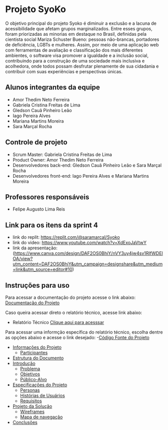 # Projeto SyoKo
O objetivo principal do projeto Syoko é diminuir a exclusão e a lacuna de acessibilidade que afetam grupos marginalizados. Entre esses grupos, foram priorizadas as minorias em destaque no Brasil, definidas pela cientista social Mariza Schuster Bueno: pessoas não-brancas, portadores de deficiência, LGBTs e mulheres. Assim, por meio de uma aplicação web com ferramentas de avaliação e classificação dos mais diferentes ambientes, o software visa promover a igualdade e a inclusão social, contribuindo para a construção de uma sociedade mais inclusiva e acolhedora, onde todos possam desfrutar plenamente de sua cidadania e contribuir com suas experiências e perspectivas únicas.

## Alunos integrantes da equipe

* Amor Thedim Neto Ferreira
* Gabriela Cristina Freitas de Lima
* Gledson Cauã Pinheiro Leão
* Iago Pereira Alves
* Mariana Martins Moreira
* Sara Marçal Rocha

## Controle de projeto 
* Scrum Master: Gabriela Cristina Freitas de Lima
* Product Owner: Amor Thedim Neto Ferreira
* Desenvolvedores back-end: Gledson Cauã Pinheiro Leão e Sara Marçal Rocha
* Desenvolvedores front-end: Iago Pereira Alves e Mariana Martins Moreira

## Professores responsáveis

* Felipe Augusto Lima Reis

## Link para os itens da sprint 4
* link do replit: https://replit.com/@saramarcal/Syoko
* link do video: https://www.youtube.com/watch?v=XdExoJaVtwY
* link da apresentação: (https://www.canva.com/design/DAF2OS0BhiY/nVY3uy4jw4sv1RIfWDElOA/view?utm_content=DAF2OS0BhiY&utm_campaign=designshare&utm_medium=link&utm_source=editor#10)

## Instruções para uso

Para acessar a documentação do projeto acesse o link abaixo:
[Documentação do Projeto](https://github.com/ICEI-PUCMinas-PSG-SI-TI/psg-si-2023-02-ti-web-1854101-projeto-incluir/tree/master/docs#documenta%C3%A7%C3%A3o-do-projeto)

Caso queira acessar direto o relatório técnico, acesse link abaixo:
* Relatório Técnico [Clique aqui para acesssar](https://github.com/ICEI-PUCMinas-PSG-SI-TI/psg-si-2023-02-ti-web-1854101-projeto-incluir/blob/master/docs/relatorio/Relatorio%20Tecnico%20-%20TEMPLATE.md)

Para acessar uma informção específica do relatório técnico, escolha dentre as opções abaixo e acesse o link desejado:
-[Código Fonte do Projeto](#codigo)

- [Informações do Projeto](#informações-do-projeto)
  - [Participantes](#participantes)
- [Estrutura do Documento](#estrutura-do-documento)
- [Introdução](#introdução)
  - [Problema](#problema)
  - [Objetivos](#objetivos)
  - [Público-Alvo](#público-alvo)
- [Especificações do Projeto](#especificações-do-projeto)
  - [Personas](#personas)
  - [Histórias de Usuários](#histórias-de-usuários)
  - [Requisitos](#requisitos)
- [Projeto da Solução](#projeto-da-solução)
  - [Wireframes](#wireframes)
  - [Mapa de navegação](#mapa-de-navegação)
- [Conclusões](#avaliação-da-aplicação)

